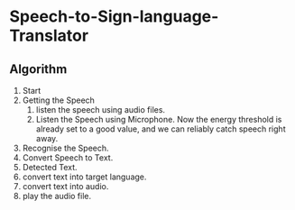 # Speech-to-Sign-language-Translator
## Algorithm
1. Start
2. Getting the Speech
   1. listen the speech using audio files.
   2. Listen the Speech using Microphone.
Now the energy threshold is already set to a good value, and we can
reliably catch speech right away.
3. Recognise the Speech.
4. Convert Speech to Text.
5. Detected Text.
6. convert text into target language.
7. convert text into audio.
8. play the audio file.
  

